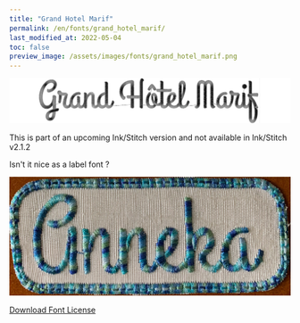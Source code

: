 ```yaml
---
title: "Grand Hotel Marif"
permalink: /en/fonts/grand_hotel_marif/
last_modified_at: 2022-05-04
toc: false
preview_image: /assets/images/fonts/grand_hotel_marif.png
---
```

![grand_hotel_marif](/assets/images/fonts/grand_hotel_marif.png)

This is part of an upcoming Ink/Stitch version and not available in Ink/Stitch v2.1.2

Isn't it nice as a label font ?

![grand_hotel_marif2](/assets/images/fonts/grandhotel2.jpg)


[Download Font License](https://github.com/inkstitch/inkstitch/tree/main/fonts/grand_hotel_marif/LICENSE)
